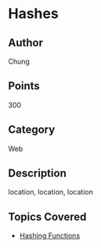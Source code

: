 # Hashes
## Author
Chung
## Points
300
## Category
Web
## Description
location, location, location
## Topics Covered

- [Hashing Functions](/cryptography/what-are-hashing-functions/)
